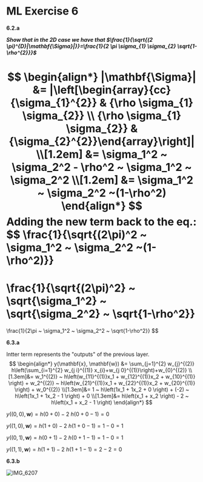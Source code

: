 # ML Exercise 6



**6.2.a**

***Show that in the 2D case we have that $\frac{1}{\sqrt{(2 \pi)^{D}|\mathbf{\Sigma}|}}=\frac{1}{2 \pi \sigma_{1} \sigma_{2} \sqrt{1-\rho^{2}}}$***


$$
\begin{align*}
|\mathbf{\Sigma}|
&=
|\left[\begin{array}{cc}{\sigma_{1}^{2}} & {\rho \sigma_{1} \sigma_{2}} \\ {\rho \sigma_{1} \sigma_{2}} & {\sigma_{2}^{2}}\end{array}\right]| \\[1.2em]
&=
\sigma_1^2 ~ \sigma_2^2 - \rho^2 ~ \sigma_1^2 ~ \sigma_2^2 \\[1.2em]
&= 
\sigma_1^2 ~ \sigma_2^2 ~(1-\rho^2)
\end{align*}
$$
Adding the new term back to the eq.:
$$
\frac{1}{\sqrt{(2\pi)^2 ~ \sigma_1^2 ~ \sigma_2^2 ~(1-\rho^2)}} 
=
\frac{1}{\sqrt{(2\pi)^2} ~ \sqrt{\sigma_1^2} ~ \sqrt{\sigma_2^2} ~ \sqrt{1-\rho^2}}
=
\frac{1}{2\pi ~ \sigma_1^2 ~ \sigma_2^2 ~ \sqrt{1-\rho^2}}
$$


**6.3.a**

Intter term represents the "outputs" of the previous layer.
$$
\begin{align*}
y(\mathbf{x}, \mathbf{w})
&=
\sum_{j=1}^{2} w_{j}^{(2)} h\left(\sum_{i=1}^{2} w_{j i}^{(1)} x_{i}+w_{j 0}^{(1)}\right)+w_{0}^{(2)}
\\[1.3em]&=
w_1^{(2)} ~ h\left(w_{11}^{(1)}x_1 + w_{12}^{(1)}x_2 + w_{10}^{(1)} \right) +
w_2^{(2)} ~ h\left(w_{21}^{(1)}x_1 + w_{22}^{(1)}x_2 + w_{20}^{(1)} \right) + 
w_0^{(2)}
\\[1.3em]&=
1 ~ h\left(1x_1 + 1x_2 + 0 \right) +
(-2) ~ h\left(1x_1 + 1x_2 - 1 \right) + 
0
\\[1.3em]&=
h\left(x_1 + x_2 \right) -
2 ~ h\left(x_1 + x_2 - 1 \right)
\end{align*}
$$


$y((0,0), \mathbf{w}) = h\left(0 + 0 \right) -
2 ~ h\left(0 + 0 - 1 \right) = 0$ 

$y((1,0), \mathbf{w}) = h\left(1 + 0 \right) -
2 ~ h\left(1 + 0 - 1 \right) = 1-0 = 1$

$y((0,1), \mathbf{w}) = h\left(0 + 1 \right) -
2 ~ h\left(0 + 1 - 1 \right) = 1-0 = 1$

$y((1,1), \mathbf{w}) = h\left(1 + 1 \right) -
2 ~ h\left(1 + 1 - 1 \right) = 2-2 = 0$



**6.3.b**

![IMG_6207](/Users/edibegovic/Desktop/IMG_6207.JPG)